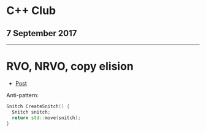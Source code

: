 <!-- page_number: true -->
<!-- $theme: default -->

# C++ Club

## 7 September 2017

---

# RVO, NRVO, copy elision

* [Post](http://shaharmike.com/cpp/rvo/)

Anti-pattern:

```cpp
Snitch CreateSnitch() {
  Snitch snitch;
  return std::move(snitch);
}
```
